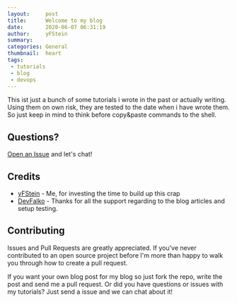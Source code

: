 ```yaml
---
layout:     post
title:      Welcome to my blog
date:       2020-06-07 06:31:19
author:     yFStein
summary:    
categories: General
thumbnail:  heart
tags:
 - tutorials
 - blog
 - devops
---
```


This ist just a bunch of some tutorials i wrote in the past or actually writing. Using them on own risk, they are tested to the date when i have wrote them. So just keep in mind to think before copy&paste commands to the shell.

## Questions?

[Open an Issue](https://github.com/yfstein/yfstein.github.io/issues/new) and let's chat!

## Credits

- [yFStein](https://github.com/yfstein) - Me, for investing the time to build up this crap
- [DevFalko](https://github.com/devfalko) - Thanks for all the support regarding to the blog articles and setup testing.


## Contributing

Issues and Pull Requests are greatly appreciated. If you've never contributed to an open source project before I'm more than happy to walk you through how to create a pull request.

If you want your own blog post for my blog so just fork the repo, write the post and send me a pull request. Or did you have questions or issues with my tutorials? Just send a issue and we can chat about it!
